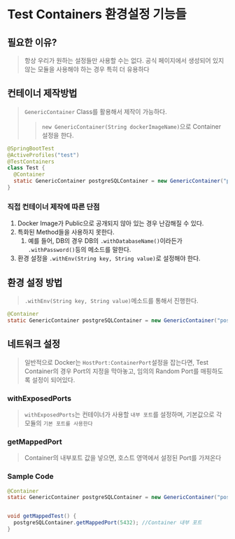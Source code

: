 # Test Containers 환경설정 기능들

## 필요한 이유?

> 항상 우리가 원하는 설정들만 사용할 수는 없다.
> 공식 페이지에서 생성되어 있지 않는 모듈을 사용해야 하는 경우 특히 더 유용하다

## 컨테이너 제작방법

> `GenericContainer` Class를 활용해서 제작이 가능하다.
>
> > `new GenericContainer(String dockerImageName)`으로 Container 설정을 한다.

```java
@SpringBootTest
@ActiveProfiles("test")
@TestContainers
class Test {
  @Container
  static GenericContainer postgreSQLContainer = new GenericContainer("postgres");
}
```

### 직접 컨테이너 제작에 따른 단점

1. Docker Image가 Public으로 공개되지 않아 있는 경우 난감해질 수 있다.
2. 특화된 Method들을 사용하지 못한다.
   1. 예를 들어, DB의 경우 DB의 `.withDatabaseName()`이라든가 `.withPassword()`등의 메소드를 말한다.
3. 환경 설정을 `.withEnv(String key, String value)`로 설정해야 한다.

## 환경 설정 방법

> `.withEnv(String key, String value)`메소드를 통해서 진행한다.

```java
@Container
static GenericContainer postgreSQLContainer = new GenericContainer("postgres").withEnv("POSTGRES_DB", "studytest");
```

## 네트워크 설정

> 일반적으로 Docker는 `HostPort:ContainerPort`설정을 잡는다면, Test Container의 경우 Port의 지정을 막아놓고, 임의의 Random Port를 매핑하도록 설정이 되어있다.

### withExposedPorts

> `withExposedPorts`는 컨테이너가 사용할 `내부 포트`를 설정하며, 기본값으로 각 모듈의 `기본 포트를 사용한다`

### getMappedPort

> Container의 내부포트 값을 넣으면, 호스트 영역에서 설정된 Port를 가져온다

### Sample Code

```java
@Container
static GenericContainer postgreSQLContainer = new GenericContainer("postgres").withExposedPorts(5432);


void getMappedTest() {
  postgreSQLContainer.getMappedPort(5432); //Container 내부 포트
}
```
